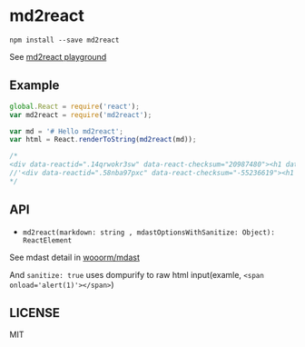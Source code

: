 # md2react

```
npm install --save md2react
```

See [md2react playground](http://mizchi.github.io/md2react/ "md2react playground")

## Example

```javascript
global.React = require('react');
var md2react = require('md2react');

var md = '# Hello md2react';
var html = React.renderToString(md2react(md));

/*
<div data-reactid=".14qrwokr3sw" data-react-checksum="20987480"><h1 data-reactid=".14qrwokr3sw.$_start_root_0_heading"><span data-reactid=".14qrwokr3sw.$_start_root_0_heading.0">Hello md2react</span></h1></div>'
//'<div data-reactid=".58nba97pxc" data-react-checksum="-55236619"><h1 data-reactid=".58nba97pxc.0"><span data-reactid=".58nba97pxc.0.0">Hello</span></h1></div>'
*/
```

## API

- `md2react(markdown: string , mdastOptionsWithSanitize: Object): ReactElement`

See mdast detail in [wooorm/mdast](https://github.com/wooorm/mdast "wooorm/mdast")

And `sanitize: true` uses dompurify to raw html input(examle, `<span onload='alert(1)'></span>`)

## LICENSE

MIT
